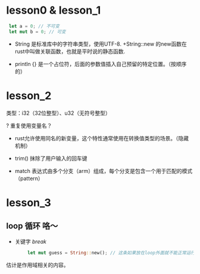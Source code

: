# lesson0 & lesson_1
```rust
 let a = 0; // 不可变
 let mut b = 0; // 可变
```
+ String 是标准库中的字符串类型，使用UTF-8.
+String::new 的new函数在rust中叫做关联函数，也就是平时说的静态函数.

+ println {} 是一个占位符，后面的参数值插入自己预留的特定位置。（按顺序的）

# lesson_2

类型：i32（32位整型）、u32（无符号整型）

? 重复使用变量名？
+ rust允许使用同名的新变量，这个特性通常使用在转换值类型的场景。（隐藏机制）

- trim() 抹除了用户输入的回车键

+ match 表达式由多个分支（arm）组成，每个分支是包含一个用于匹配的模式（pattern）

# lesson_3
## loop 循环 咯～  
+ 关键字 _break_
```rust
        let mut guess = String::new(); // 这条如果放在loop外面就不能正常运行了
```
估计是作用域相关的内容。